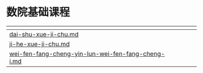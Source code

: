 # 数院基础课程

<table data-card-size="large" data-view="cards"><thead><tr><th data-card-target data-type="content-ref"></th><th data-hidden></th><th data-hidden></th><th data-hidden></th></tr></thead><tbody><tr><td><a href="dai-shu-xue-ji-chu.md">dai-shu-xue-ji-chu.md</a></td><td></td><td></td><td></td></tr><tr><td><a href="ji-he-xue-ji-chu.md">ji-he-xue-ji-chu.md</a></td><td></td><td></td><td></td></tr><tr><td><a href="wei-fen-fang-cheng-yin-lun-wei-fen-fang-cheng-i.md">wei-fen-fang-cheng-yin-lun-wei-fen-fang-cheng-i.md</a></td><td></td><td></td><td></td></tr></tbody></table>
